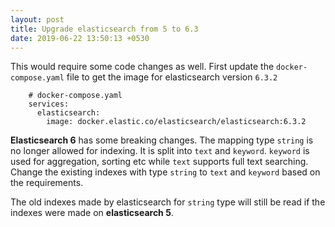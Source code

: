 ```yaml
---
layout: post
title: Upgrade elasticsearch from 5 to 6.3
date: 2019-06-22 13:50:13 +0530
---
```


This would require some code changes as well. First update the `docker-compose.yaml` file to get the image for elasticsearch version `6.3.2`

```
    # docker-compose.yaml
    services:
      elasticsearch:
        image: docker.elastic.co/elasticsearch/elasticsearch:6.3.2
```

**Elasticsearch 6** has some breaking changes. The mapping type `string` is no longer allowed for indexing. It is split into `text` and `keyword`. `keyword` is used for aggregation, sorting etc while `text` supports full text searching. Change the existing indexes with type `string` to `text` and `keyword` based on the requirements.

The old indexes made by elasticsearch for `string` type will still be read if the indexes were made on **elasticsearch 5**.
